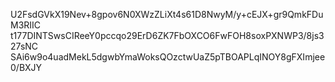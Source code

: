 U2FsdGVkX19Nev+8gpov6N0XWzZLiXt4s61D8NwyM/y+cEJX+gr9QmkFDuM3RIIC
t177DINTSwsCIReeY0pccqo29ErD6ZK7FbOXCO6FwFOH8soxPXNWP3/8js327sNC
SAi6w9o4uadMekL5dgwbYmaWoksQOzctwUaZ5pTBOAPLqINOY8gFXImjee0/BXJY
